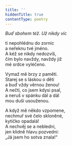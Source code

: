 ```yaml
---
title: ''
hiddenTitle: true
contentType: poetry
---
```


<section>

_Buď sbohem též. Už nikdy víc_

ti nepohlédnu do zornic  
a neřeknu tvé jméno.  
A kéž se nikdy nedozvíš,  
čím bylo navždy, navždy již  
mé srdce vyléčeno.

</section>

<section>

Vymaž mě brzy z paměti.  
Starej se s láskou o děti  
a buď vždy věrnou ženou!  
A nečti, co jsem kdysi psal,  
a neruš v spánku dál a dál  
mou duši usouženou.

</section>

<section>

A když mě někdo vzpomene,  
nechmuř své čelo skloněné,  
kytičko opadalá!  
A nechvěj se a nebledni,  
jen klidně hlavu pozvedni:  
„Já jsem ho sotva znala!“

</section>
